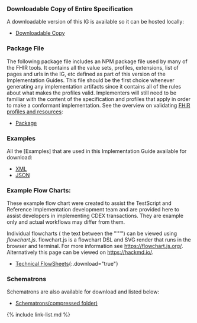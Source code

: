 ### Downloadable Copy of Entire Specification

A downloadable version of this IG is available so it can be hosted locally:

- [Downloadable Copy](full-ig.zip)

### Package File

The following package file includes an NPM package file used by many of the FHIR tools.  It contains all the value sets, profiles, extensions, list of pages and urls in the IG, etc defined as part of this version of the Implementation Guides. This file should be the first choice whenever generating any implementation artifacts since it contains all of the rules about what makes the profiles valid. Implementers will still need to be familiar with the content of the specification and profiles that apply in order to make a conformant implementation. See the overview on validating [FHIR profiles and resources]({{site.data.fhir.path}}validation.html):

- [Package](package.tgz)

### Examples

All the [Examples] that are used in this Implementation Guide available for download:

- [XML](examples.xml.zip)
- [JSON](examples.json.zip)

<div class="bg-success" markdown="1">

### Example Flow Charts:

These example flow chart were created to assist the TestScript and Reference Implementation development team and are provided here to assist developers in implementing CDEX transactions.  They are example only and actual workflows may differ from them. 

Individual flowcharts ( the text between the "'''") can be viewed using *flowchart.js*.  flowchart.js is a flowchart DSL and SVG render that runs in the browser and terminal. For more information see https://flowchart.js.org/.  Alternatively this page can be viewed on https://hackmd.io/.

 - [Technical FlowSheets](techflow_examples.md){:.download="true"}
  
</div><!-- new-content -->



### Schematrons

Schematrons are also available for download and listed below:

- [Schematrons(compressed folder)](schematrons.zip)

{% include link-list.md %}
